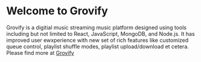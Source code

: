 # Welcome to Grovify
Grovify is a digitial music streaming music platform designed using tools including but not limited to React, JavaScript, MongoDB, and Node.js. It has improved user ewxperience with new set of rich features like customized queue control, playlist shuffle modes, playlist upload/download et cetera. 
Please find more at [Grovify](https://grovify.nidhiworks.com/)
